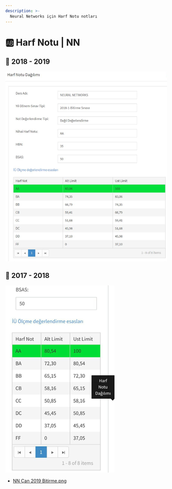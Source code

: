 ```yaml
---
description: >-
  Neural Networks için Harf Notu notları
---
```


# 🆎 Harf Notu \| NN

## 📅 2018 - 2019

![can\_nn2](../../../res/can_nn2.png)

## 📅 2017 - 2018

![can\_nn1](../../../res/can_nn1.png)

<!--YPackage.YGitbookIntegration-tarafından-otomatik-oluşturulmuştur-->

- [NN Çan 2019 Bitirme.png](NN%20%C3%87an%202019%20Bitirme.png)

<!--YPackage.YGitbookIntegration-tarafından-otomatik-oluşturulmuştur-->
